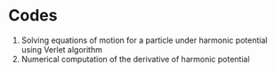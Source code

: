 # Codes
1) Solving equations of motion for a particle under harmonic potential using Verlet algorithm
2) Numerical computation of the derivative of harmonic potential
